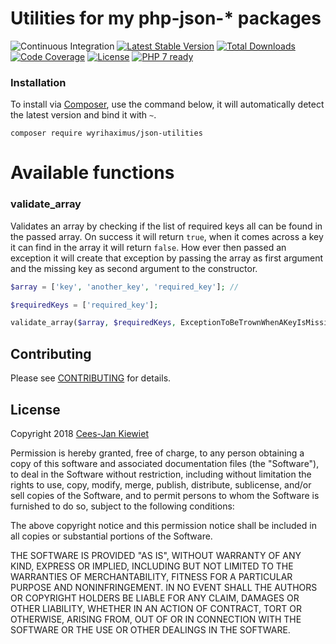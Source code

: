 # Utilities for my php-json-* packages

![Continuous Integration](https://github.com/WyriHaximus/php-json-utilities/workflows/Continuous%20Integration/badge.svg)
[![Latest Stable Version](https://poser.pugx.org/WyriHaximus/json-utilities/v/stable.png)](https://packagist.org/packages/WyriHaximus/json-utilities)
[![Total Downloads](https://poser.pugx.org/WyriHaximus/json-utilities/downloads.png)](https://packagist.org/packages/WyriHaximus/json-utilities)
[![Code Coverage](https://scrutinizer-ci.com/g/WyriHaximus/php-json-utilities/badges/coverage.png?b=master)](https://scrutinizer-ci.com/g/WyriHaximus/php-json-utilities/?branch=master)
[![License](https://poser.pugx.org/WyriHaximus/json-utilities/license.png)](https://packagist.org/packages/wyrihaximus/json-utilities)
[![PHP 7 ready](http://php7ready.timesplinter.ch/WyriHaximus/php-json-utilities/badge.svg)](https://travis-ci.org/WyriHaximus/php-json-utilities)

### Installation ###

To install via [Composer](http://getcomposer.org/), use the command below, it will automatically detect the latest version and bind it with `~`.

```
composer require wyrihaximus/json-utilities
```

# Available functions

### validate_array

Validates an array by checking if the list of required keys all can be found in the passed array. On success it will
return `true`, when it comes across a key it can find in the array it will return `false`. How ever then passed an
exception it will create that exception by passing the array as first argument and the missing key as second argument
to the constructor.

```php
$array = ['key', 'another_key', 'required_key']; //

$requiredKeys = ['required_key'];

validate_array($array, $requiredKeys, ExceptionToBeTrownWhenAKeyIsMissing::class);
```

## Contributing ##

Please see [CONTRIBUTING](CONTRIBUTING.md) for details.

## License ##

Copyright 2018 [Cees-Jan Kiewiet](http://wyrihaximus.net/)

Permission is hereby granted, free of charge, to any person
obtaining a copy of this software and associated documentation
files (the "Software"), to deal in the Software without
restriction, including without limitation the rights to use,
copy, modify, merge, publish, distribute, sublicense, and/or sell
copies of the Software, and to permit persons to whom the
Software is furnished to do so, subject to the following
conditions:

The above copyright notice and this permission notice shall be
included in all copies or substantial portions of the Software.

THE SOFTWARE IS PROVIDED "AS IS", WITHOUT WARRANTY OF ANY KIND,
EXPRESS OR IMPLIED, INCLUDING BUT NOT LIMITED TO THE WARRANTIES
OF MERCHANTABILITY, FITNESS FOR A PARTICULAR PURPOSE AND
NONINFRINGEMENT. IN NO EVENT SHALL THE AUTHORS OR COPYRIGHT
HOLDERS BE LIABLE FOR ANY CLAIM, DAMAGES OR OTHER LIABILITY,
WHETHER IN AN ACTION OF CONTRACT, TORT OR OTHERWISE, ARISING
FROM, OUT OF OR IN CONNECTION WITH THE SOFTWARE OR THE USE OR
OTHER DEALINGS IN THE SOFTWARE.
